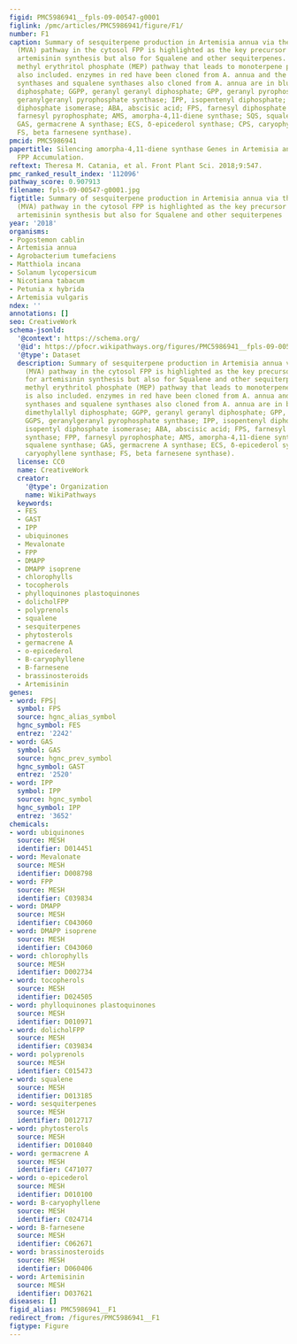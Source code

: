 ```yaml
---
figid: PMC5986941__fpls-09-00547-g0001
figlink: /pmc/articles/PMC5986941/figure/F1/
number: F1
caption: Summary of sesquiterpene production in Artemisia annua via the mevalonate
  (MVA) pathway in the cytosol FPP is highlighted as the key precursor not only for
  artemisinin synthesis but also for Squalene and other sequiterpenes. The plastidial
  methyl erythritol phosphate (MEP) pathway that leads to monoterpene production is
  also included. enzymes in red have been cloned from A. annua and the sesquiterpene
  synthases and squalene synthases also cloned from A. annua are in blue (DMAPP, dimethylallyl
  diphosphate; GGPP, geranyl geranyl diphosphate; GPP, geranyl pyrophosphate; GGPS,
  geranylgeranyl pyrophosphate synthase; IPP, isopentenyl diphosphate; IDI, isopentyl
  diphosphate isomerase; ABA, abscisic acid; FPS, farnesyl diphosphate synthase; FPP,
  farnesyl pyrophosphate; AMS, amorpha-4,11-diene synthase; SQS, squalene synthase;
  GAS, germacrene A synthase; ECS, δ-epicederol synthase; CPS, caryophyllene synthase;
  FS, beta farnesene synthase).
pmcid: PMC5986941
papertitle: Silencing amorpha-4,11-diene synthase Genes in Artemisia annua Leads to
  FPP Accumulation.
reftext: Theresa M. Catania, et al. Front Plant Sci. 2018;9:547.
pmc_ranked_result_index: '112096'
pathway_score: 0.907913
filename: fpls-09-00547-g0001.jpg
figtitle: Summary of sesquiterpene production in Artemisia annua via the mevalonate
  (MVA) pathway in the cytosol FPP is highlighted as the key precursor not only for
  artemisinin synthesis but also for Squalene and other sequiterpenes
year: '2018'
organisms:
- Pogostemon cablin
- Artemisia annua
- Agrobacterium tumefaciens
- Matthiola incana
- Solanum lycopersicum
- Nicotiana tabacum
- Petunia x hybrida
- Artemisia vulgaris
ndex: ''
annotations: []
seo: CreativeWork
schema-jsonld:
  '@context': https://schema.org/
  '@id': https://pfocr.wikipathways.org/figures/PMC5986941__fpls-09-00547-g0001.html
  '@type': Dataset
  description: Summary of sesquiterpene production in Artemisia annua via the mevalonate
    (MVA) pathway in the cytosol FPP is highlighted as the key precursor not only
    for artemisinin synthesis but also for Squalene and other sequiterpenes. The plastidial
    methyl erythritol phosphate (MEP) pathway that leads to monoterpene production
    is also included. enzymes in red have been cloned from A. annua and the sesquiterpene
    synthases and squalene synthases also cloned from A. annua are in blue (DMAPP,
    dimethylallyl diphosphate; GGPP, geranyl geranyl diphosphate; GPP, geranyl pyrophosphate;
    GGPS, geranylgeranyl pyrophosphate synthase; IPP, isopentenyl diphosphate; IDI,
    isopentyl diphosphate isomerase; ABA, abscisic acid; FPS, farnesyl diphosphate
    synthase; FPP, farnesyl pyrophosphate; AMS, amorpha-4,11-diene synthase; SQS,
    squalene synthase; GAS, germacrene A synthase; ECS, δ-epicederol synthase; CPS,
    caryophyllene synthase; FS, beta farnesene synthase).
  license: CC0
  name: CreativeWork
  creator:
    '@type': Organization
    name: WikiPathways
  keywords:
  - FES
  - GAST
  - IPP
  - ubiquinones
  - Mevalonate
  - FPP
  - DMAPP
  - DMAPP isoprene
  - chlorophylls
  - tocopherols
  - phylloquinones plastoquinones
  - dolicholFPP
  - polyprenols
  - squalene
  - sesquiterpenes
  - phytosterols
  - germacrene A
  - o-epicederol
  - B-caryophyllene
  - B-farnesene
  - brassinosteroids
  - Artemisinin
genes:
- word: FPS|
  symbol: FPS
  source: hgnc_alias_symbol
  hgnc_symbol: FES
  entrez: '2242'
- word: GAS
  symbol: GAS
  source: hgnc_prev_symbol
  hgnc_symbol: GAST
  entrez: '2520'
- word: IPP
  symbol: IPP
  source: hgnc_symbol
  hgnc_symbol: IPP
  entrez: '3652'
chemicals:
- word: ubiquinones
  source: MESH
  identifier: D014451
- word: Mevalonate
  source: MESH
  identifier: D008798
- word: FPP
  source: MESH
  identifier: C039834
- word: DMAPP
  source: MESH
  identifier: C043060
- word: DMAPP isoprene
  source: MESH
  identifier: C043060
- word: chlorophylls
  source: MESH
  identifier: D002734
- word: tocopherols
  source: MESH
  identifier: D024505
- word: phylloquinones plastoquinones
  source: MESH
  identifier: D010971
- word: dolicholFPP
  source: MESH
  identifier: C039834
- word: polyprenols
  source: MESH
  identifier: C015473
- word: squalene
  source: MESH
  identifier: D013185
- word: sesquiterpenes
  source: MESH
  identifier: D012717
- word: phytosterols
  source: MESH
  identifier: D010840
- word: germacrene A
  source: MESH
  identifier: C471077
- word: o-epicederol
  source: MESH
  identifier: D010100
- word: B-caryophyllene
  source: MESH
  identifier: C024714
- word: B-farnesene
  source: MESH
  identifier: C062671
- word: brassinosteroids
  source: MESH
  identifier: D060406
- word: Artemisinin
  source: MESH
  identifier: D037621
diseases: []
figid_alias: PMC5986941__F1
redirect_from: /figures/PMC5986941__F1
figtype: Figure
---
```

